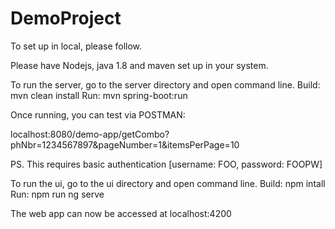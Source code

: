 # DemoProject

To set up in local, please follow.

Please have Nodejs, java 1.8 and maven set up in your system.

To run the server, go to the server directory and open command line.
  Build: mvn clean install
  Run: mvn spring-boot:run
  
  Once running, you can test via POSTMAN:
  
 localhost:8080/demo-app/getCombo?phNbr=1234567897&pageNumber=1&itemsPerPage=10
  
 PS. This requires basic authentication [username: FOO, password: FOOPW] 
  
 To run the ui, go to the ui directory and open command line.
  Build: npm intall
  Run: npm run ng serve
  
  The web app can now be accessed at localhost:4200
